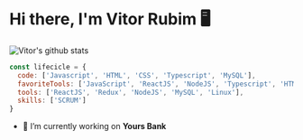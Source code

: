 # Hi there, I'm Vitor Rubim 🖥️

<!--
**vitorrubim1/vitorrubim1** is a ✨ _special_ ✨ repository because its `README.md` (this file) appears on your GitHub profile.

Here are some ideas to get you started:

- 🏢 I’m currently working on <b>aiTia Labs</b> 

- 🔨 My favorite tools: <b>TypeScript</b> <img src="https://i.ibb.co/PZ2XZgr/ts.png" width="20"/>, <b>ReactJs</b> <img src="https://i.ibb.co/4RHMmLQ/react.png" width="20"/>, <b>NodeJs</b> <img src="https://i.ibb.co/vVxmyN2/node.png" width="20"/>

- 📚 Currently learning: <b>Styled components</b>, <b>TDD</b>, <b>GraphQL</b> 
-->

![Vitor's github stats](https://github-readme-stats.vercel.app/api?username=vitorrubim1&show_icons=true&theme=midnight-purple)

```javascript
const lifecicle = {
  code: ['Javascript', 'HTML', 'CSS', 'Typescript', 'MySQL'],
  favoriteTools: ['JavaScript', 'ReactJS', 'NodeJS', 'Typescript', 'HTML', 'CSS'],
  tools: ['ReactJS', 'Redux', 'NodeJS', 'MySQL', 'Linux'],
  skills: ['SCRUM']
}
```
- 🏢 I’m currently working on <b>Yours Bank</b> 
